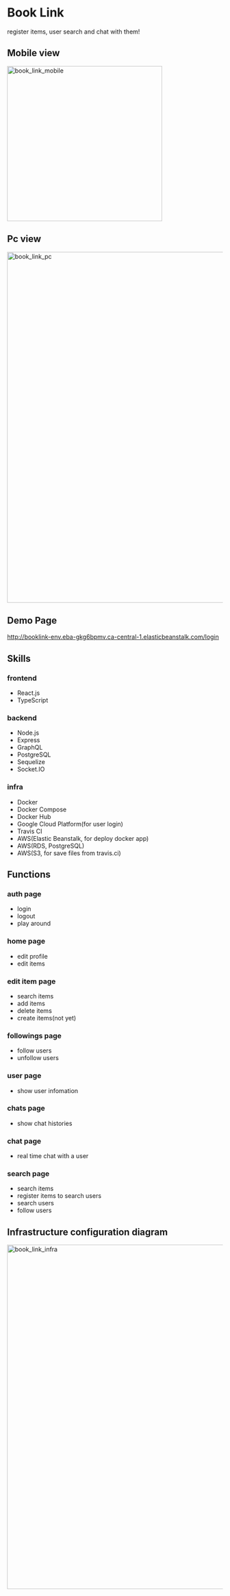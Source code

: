 # Book Link
register items, user search and chat with them!

## Mobile view

<img width="362" alt="book_link_mobile" src="https://user-images.githubusercontent.com/38809138/137821533-bc1cafe8-fa37-4b2a-a9aa-8393a2e02d52.png">

## Pc view

<img width="819" alt="book_link_pc" src="https://user-images.githubusercontent.com/38809138/137821650-224de715-5a83-48ab-b1d7-a9a28644f989.png">

## Demo Page
http://booklink-env.eba-gkg6bpmv.ca-central-1.elasticbeanstalk.com/login

## Skills
### frontend
- React.js
- TypeScript
### backend
- Node.js
- Express
- GraphQL
- PostgreSQL
- Sequelize
- Socket.IO
### infra
- Docker
- Docker Compose
- Docker Hub
- Google Cloud Platform(for user login)
- Travis CI
- AWS(Elastic Beanstalk, for deploy docker app)
- AWS(RDS, PostgreSQL)
- AWS(S3, for save files from travis.ci)

## Functions

### auth page
- login
- logout
- play around

### home page
- edit profile
- edit items

### edit item page
- search items
- add items
- delete items
- create items(not yet)

### followings page
- follow users
- unfollow users

### user page
- show user infomation

### chats page
- show chat histories

### chat page
- real time chat with a user

### search page
- search items
- register items to search users
- search users
- follow users


## Infrastructure configuration diagram

<img width="804" alt="book_link_infra" src="https://user-images.githubusercontent.com/38809138/138501492-7745ef23-04cd-48de-a0f9-69141d4b1e7c.png">
